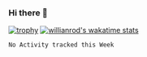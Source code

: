 ### Hi there 👋

[![trophy](https://github-profile-trophy.vercel.app/?username=Eugene&theme=darkhub)](https://github.com/ryo-ma/github-profile-trophy)
[![willianrod's wakatime stats](https://github-readme-stats.vercel.app/api/wakatime?username=Eugene717)](https://github.com/Eugene71/github-readme-stats)

<!--START_SECTION:waka-->
```text
No Activity tracked this Week
```
<!--END_SECTION:waka-->

<!--
**Eugene717/Eugene717** is a ✨ _special_ ✨ repository because its `README.md` (this file) appears on your GitHub profile.

Here are some ideas to get you started:

- 🔭 I’m currently working on ...
- 🌱 I’m currently learning ...
- 👯 I’m looking to collaborate on ...
- 🤔 I’m looking for help with ...
- 💬 Ask me about ...
- 📫 How to reach me: ...
- 😄 Pronouns: ...
- ⚡ Fun fact: ...
-->
